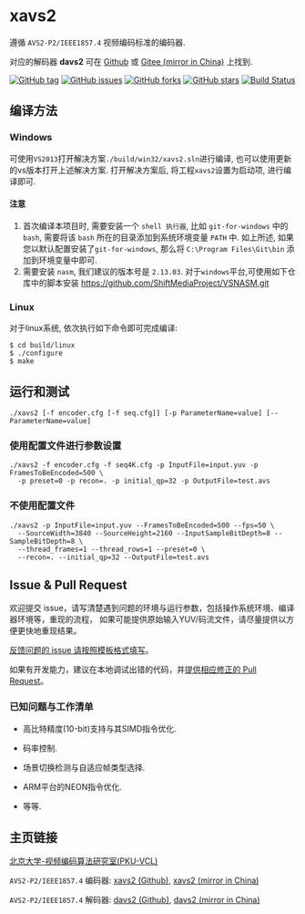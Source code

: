 # xavs2

遵循 `AVS2-P2/IEEE1857.4` 视频编码标准的编码器. 

对应的解码器 **davs2** 可在 [Github][4] 或 [Gitee (mirror in China)][5] 上找到.

[![GitHub tag](https://img.shields.io/github/tag/pkuvcl/xavs2.svg?style=plastic)]()
[![GitHub issues](https://img.shields.io/github/issues/pkuvcl/xavs2.svg)](https://github.com/pkuvcl/xavs2/issues)
[![GitHub forks](https://img.shields.io/github/forks/pkuvcl/xavs2.svg)](https://github.com/pkuvcl/xavs2/network)
[![GitHub stars](https://img.shields.io/github/stars/pkuvcl/xavs2.svg)](https://github.com/pkuvcl/xavs2/stargazers)
[![Build Status](https://travis-ci.org/pkuvcl/xavs2.svg?branch=master)](https://travis-ci.org/pkuvcl/xavs2)

## 编译方法
### Windows

可使用`VS2013`打开解决方案`./build/win32/xavs2.sln`进行编译, 也可以使用更新的vs版本打开上述解决方案.
打开解决方案后, 将工程`xavs2`设置为启动项, 进行编译即可. 

#### 注意
1. 首次编译本项目时, 需要安装一个 `shell 执行器`, 比如 `git-for-windows` 中的 `bash`, 
 需要将该 `bash` 所在的目录添加到系统环境变量 `PATH` 中.
 如上所述, 如果您以默认配置安装了`git-for-windows`, 
 那么将 `C:\Program Files\Git\bin` 添加到环境变量中即可.
2. 需要安装 `nasm`, 我们建议的版本号是 `2.13.03`.
  对于`windows`平台,可使用如下仓库中的脚本安装
https://github.com/ShiftMediaProject/VSNASM.git

### Linux

对于linux系统, 依次执行如下命令即可完成编译:
```
$ cd build/linux
$ ./configure
$ make
```

## 运行和测试
```
./xavs2 [-f encoder.cfg [-f seq.cfg]] [-p ParameterName=value] [--ParameterName=value]
```

### 使用配置文件进行参数设置
```
./xavs2 -f encoder.cfg -f seq4K.cfg -p InputFile=input.yuv -p FramesToBeEncoded=500 \
  -p preset=0 -p recon=. -p initial_qp=32 -p OutputFile=test.avs
```

### 不使用配置文件
```
./xavs2 -p InputFile=input.yuv --FramesToBeEncoded=500 --fps=50 \
  --SourceWidth=3840 --SourceHeight=2160 --InputSampleBitDepth=8 --SampleBitDepth=8 \
  --thread_frames=1 --thread_rows=1 --preset=0 \
  --recon=. --initial_qp=32 --OutputFile=test.avs
```

## Issue & Pull Request

欢迎提交 issue，请写清楚遇到问题的环境与运行参数，包括操作系统环境、编译器环境等，重现的流程，
如果可能提供原始输入YUV/码流文件，请尽量提供以方便更快地重现结果。

[反馈问题的 issue 请按照模板格式填写][6]。

如果有开发能力，建议在本地调试出错的代码，并[提供相应修正的 Pull Request][7]。

### 已知问题与工作清单

- 高比特精度(10-bit)支持与其SIMD指令优化.

- 码率控制.

- 场景切换检测与自适应帧类型选择.

- ARM平台的NEON指令优化.

- 等等.

## 主页链接

[北京大学-视频编码算法研究室(PKU-VCL)][1]

`AVS2-P2/IEEE1857.4` 编码器: [xavs2 (Github)][2], [xavs2 (mirror in China)][3]

`AVS2-P2/IEEE1857.4` 解码器: [davs2 (Github)][4], [davs2 (mirror in China)][5]

  [1]: http://vcl.idm.pku.edu.cn/ "PKU-VCL"
  [2]: https://github.com/pkuvcl/xavs2 "xavs2 github repository"
  [3]: https://gitee.com/pkuvcl/xavs2 "xavs2 gitee repository"
  [4]: https://github.com/pkuvcl/davs2 "davs2 decoder@github"
  [5]: https://gitee.com/pkuvcl/davs2 "davs2 decoder@gitee"
  [6]: https://github.com/pkuvcl/xavs2/issues "report issues"
  [7]: https://github.com/pkuvcl/xavs2/pulls "pull request"
